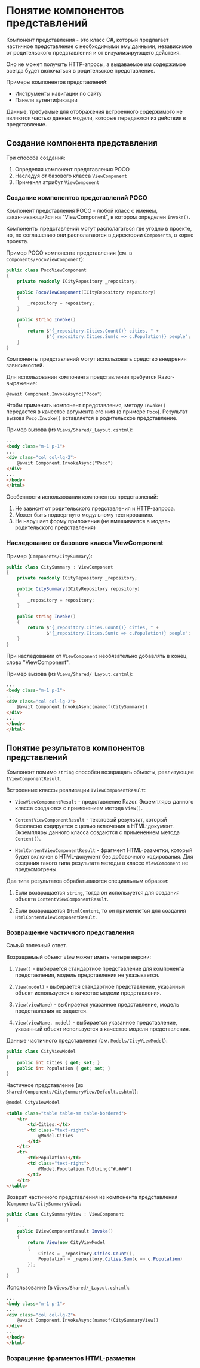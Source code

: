 ﻿# Понятие компонентов представлений

Компонент представления - это класс C#, который предлагает частичное представление с необходимыми
ему данными, независимое от родительского представления и от визуализирующего действия.

Оно не может получать HTTP-зпросы, а выдаваемое им содержимое всегда будет включаться в
родительское представление.

Примеры компонентов представлений:
* Инструменты навигации по сайту
* Панели аутентификации

Данные, требуемые для отображения встроенного содержимого не являются частью данных модели,
которые передаются из действия в представление.


## Создание компонента представления

Три способа создания:
1. Определяя компонент представления POCO
2. Наследуя от базового класса `ViewComponent`
3. Применяя атрибут `ViewComponent`


### Создание компонентов представлений POCO

Компонент представления POCO - любой класс с именем, заканчивающийся на "ViewComponent", в котором
определен `Invoke()`.

Компоненты представлений могут располагаться где угодно в проекте, но, по соглашению они
располагаются в директории `Components`, в корне проекта.

Пример POCO компонента представления (см. в `Components/PocoViewComponent`):
```cs
public class PocoViewComponent
{
    private readonly ICityRepository _repository;

    public PocoViewComponent(ICityRepository repository)
    {
        _repository = repository;
    }

    public string Invoke()
    {
        return $"{_repository.Cities.Count()} cities, " +
               $"{_repository.Cities.Sum(c => c.Population)} people";
    }
}
```

Компоненты представлений могут использовать средство внедрения зависимостей.

Для использования компонента представления требуется Razor-выражение:
```
@await Component.InvokeAsync("Poco")
```

Чтобы применить компонент представления, методу `Invoke()` передается в качестве аргумента
его имя (в примере `Poco`). Результат вызова `Poco.Invoke()` вставляется в родительское
представление.

Пример вызова (из `Views/Shared/_Layout.cshtml`):
```html
...
<body class="m-1 p-1">
...
<div class="col col-lg-2">
    @await Component.InvokeAsync("Poco")
</div>
...
</body>
</html>
```

Особенности использования компонентов представлений:
1. Не зависит от родительского представления и HTTP-запроса.
2. Может быть подвергнуто модульному тестированию.
3. Не нарушает форму приложения (не вмешивается в модель родительского представления)


### Наследование от базового класса ViewComponent

Пример (`Components/CitySummary`):
```cs
public class CitySummary : ViewComponent
{
    private readonly ICityRepository _repository;

    public CitySummary(ICityRepository repository)
    {
        _repository = repository;
    }

    public string Invoke()
    {
        return $"{_repository.Cities.Count()} cities, " +
               $"{_repository.Cities.Sum(c => c.Population)} people";
    }
}
```

При наследовании от `ViewComponent` необязательно добавлять в конец слово "ViewComponent".

Пример вызова (из `Views/Shared/_Layout.cshtml`):
```html
...
<body class="m-1 p-1">
...
<div class="col col-lg-2">
    @await Component.InvokeAsync(nameof(CitySummary))
</div>
...
</body>
</html>
```


## Понятие результатов компонентов представлений

Компонент помимо `string` способен возвращать объекты, реализующие `IViewComponentResult`.

Встроенные классы реализации `IViewComponentResult`:
* `ViewViewComponentResult` - представление Razor. Экземпляры данного класса создаются
с применением метода `View()`.

* `ContentViewComponentResult` - текстовый результат, который безопасно кодируется с целью
включения в HTML-документ. Экземпляры данного класса создаются с применением метода `Content()`.

* `HtmlContentViewComponentResult` - фрагмент HTML-разметки, который будет включен в
HTML-документ без добавочного кодирования. Для создания такого типа результата методы в классе
`ViewComponent` не предусмотрены.

Два типа результатов обрабатываются специальным образом:
1. Если возвращается `string`, тогда он используется для создания объекта
`ContentViewComponentResult`.

2. Если возвращается `IHtmlContent`, то он применяется для создания
`HtmlContentViewComponentResult`.


### Возвращение частичного представления

Самый полезный ответ.

Возращаемый объект `View` может иметь четыре версии:
1. `View()` - выбирается стандартное представление для компонента представления,
модель представления не указывается.

2. `View(model)` - выбирается стандартное представление, указанный объект используется в качестве
модели представления.

3. `View(viewName)` - выбирается указанное представление, модель представления не задается.

4. `View(viewName, model)` - выбирается указанное представление, указанный объект используется в
качестве модели представления.

Данные частичного представления (см. `Models/CityViewModel`):
```cs
public class CityViewModel
{
    public int Cities { get; set; }
    public int Population { get; set; }
}
```

Частичное представление (из `Shared/Components/CitySummaryView/Default.cshtml`):
```html
@model CityViewModel

<table class="table table-sm table-bordered">
    <tr>
        <td>Cities:</td>
        <td class="text-right">
            @Model.Cities
        </td>
    </tr>
    <tr>
        <td>Population:</td>
        <td class="text-right">
            @Model.Population.ToString("#.###")
        </td>
    </tr>
</table>
```

Возврат частичного представления из компонента представления (`Components/CitySummaryView`):
```cs
public class CitySummaryView : ViewComponent
{
    ...
    public IViewComponentResult Invoke()
    {
        return View(new CityViewModel
        {
            Cities = _repository.Cities.Count(),
            Population = _repository.Cities.Sum(c => c.Population)
        });
    }
}
```

Использование (в `Views/Shared/_Layout.cshtml`):
```html
...
<body class="m-1 p-1">
...
<div class="col col-lg-2">
    @await Component.InvokeAsync(nameof(CitySummaryView))
</div>
...
</body>
</html>
```


### Возращение фрагментов HTML-разметки

